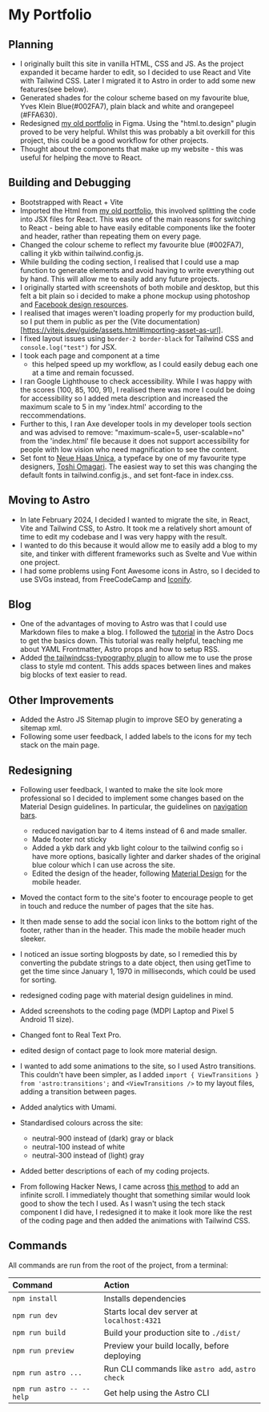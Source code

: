# My Portfolio

## Planning

- I originally built this site in vanilla HTML, CSS and JS. As the project expanded it became harder to edit, so I decided to use React and Vite with Tailwind CSS. Later I migrated it to Astro in order to add some new features(see below).
- Generated shades for the colour scheme based on my favourite blue, Yves Klein Blue(#002FA7), plain black and white and orangepeel (#FFA630).
- Redesigned [my old portfolio](https://github.com/jones58/portfolio) in Figma. Using the "html.to.design" plugin proved to be very helpful. Whilst this was probably a bit overkill for this project, this could be a good workflow for other projects.
- Thought about the components that make up my website - this was useful for helping the move to React.

## Building and Debugging

- Bootstrapped with React + Vite
- Imported the Html from [my old portfolio](https://github.com/jones58/portfolio), this involved splitting the code into JSX files for React. This was one of the main reasons for switching to React - being able to have easily editable components like the footer and header, rather than repeating them on every page.
- Changed the colour scheme to reflect my favourite blue (#002FA7), calling it ykb within tailwind.config.js.
- While building the coding section, I realised that I could use a map function to generate elements and avoid having to write everything out by hand. This will allow me to easily add any future projects.
- I originally started with screenshots of both mobile and desktop, but this felt a bit plain so i decided to make a phone mockup using photoshop and [Facebook design resources](https://design.facebook.com/toolsandresources/devices/).
- I realised that images weren't loading properly for my production build, so I put them in public as per the (Vite documentation)[https://vitejs.dev/guide/assets.html#importing-asset-as-url].
- I fixed layout issues using `border-2 border-black` for Tailwind CSS and `console.log("test")` for JSX.
- I took each page and component at a time
  - this helped speed up my workflow, as I could easily debug each one at a time and remain focussed.
- I ran Google Lighthouse to check accessibility. While I was happy with the scores (100, 85, 100, 91), I realised there was more I could be doing for accessibility so I added meta description and increased the maximum scale to 5 in my 'index.html' according to the reccommendations.
- Further to this, I ran Axe developer tools in my developer tools section and was advised to remove: "maximum-scale=5, user-scalable=no" from the 'index.html' file because it does not support accessibility for people with low vision who need magnification to see the content.
- Set font to [Neue Haas Unica](https://fontsinuse.com/typefaces/38883/neue-haas-unica), a typeface by one of my favourite type designers, [Toshi Omagari](http://tosche.net/). The easiest way to set this was changing the default fonts in tailwind.config.js., and set font-face in index.css.

## Moving to Astro

- In late February 2024, I decided I wanted to migrate the site, in React, Vite and Tailwind CSS, to Astro. It took me a relatively short amount of time to edit my codebase and I was very happy with the result.
- I wanted to do this because it would allow me to easily add a blog to my site, and tinker with different frameworks such as Svelte and Vue within one project.
- I had some problems using Font Awesome icons in Astro, so I decided to use SVGs instead, from FreeCodeCamp and [Iconify](https://iconify.design/).

## Blog

- One of the advantages of moving to Astro was that I could use Markdown files to make a blog. I followed the [tutorial](https://docs.astro.build/en/tutorial/0-introduction/) in the Astro Docs to get the basics down. This tutorial was really helpful, teaching me about YAML Frontmatter, Astro props and how to setup RSS.
- Added [the tailwindcss-typography plugin](https://github.com/tailwindlabs/tailwindcss-typography) to allow me to use the prose class to style md content. This adds spaces between lines and makes big blocks of text easier to read.

## Other Improvements

- Added the Astro JS Sitemap plugin to improve SEO by generating a sitemap xml.
- Following some user feedback, I added labels to the icons for my tech stack on the main page.

## Redesigning

- Following user feedback, I wanted to make the site look more professional so I decided to implement some changes based on the Material Design guidelines. In particular, the guidelines on [navigation bars](https://m3.material.io/components/navigation-bar/guidelines).
  - reduced navigation bar to 4 items instead of 6 and made smaller.
  - Made footer not sticky
  - Added a ykb dark and ykb light colour to the tailwind config so i have more options, basically lighter and darker shades of the original blue colour which I can use across the site.
  - Edited the design of the header, following [Material Design](https://m3.material.io/components/top-app-bar/overview) for the mobile header.
- Moved the contact form to the site's footer to encourage people to get in touch and reduce the number of pages that the site has.
- It then made sense to add the social icon links to the bottom right of the footer, rather than in the header. This made the mobile header much sleeker.
- I noticed an issue sorting blogposts by date, so I remedied this by converting the pubdate strings to a date object, then using getTime to get the time since January 1, 1970 in milliseconds, which could be used for sorting.
- redesigned coding page with material design guidelines in mind.
- Added screenshots to the coding page (MDPI Laptop and Pixel 5 Android 11 size).
- Changed font to Real Text Pro.
- edited design of contact page to look more material design.
- I wanted to add some animations to the site, so I used Astro transitions. This couldn't have been simpler, as I added `import { ViewTransitions } from 'astro:transitions';` and `<ViewTransitions />` to my layout files, adding a transition between pages.
- Added analytics with Umami.
- Standardised colours across the site:

  - neutral-900 instead of (dark) gray or black
  - neutral-100 instead of white
  - neutral-300 instead of (light) gray

- Added better descriptions of each of my coding projects.
- From following Hacker News, I came across [this method](https://blog.logto.io/css-only-infinite-scroll) to add an infinite scroll. I immediately thought that something similar would look good to show the tech I used. As I wasn't using the tech stack component I did have, I redesigned it to make it look more like the rest of the coding page and then added the animations with Tailwind CSS.

## Commands

All commands are run from the root of the project, from a terminal:

| Command                   | Action                                           |
| :------------------------ | :----------------------------------------------- |
| `npm install`             | Installs dependencies                            |
| `npm run dev`             | Starts local dev server at `localhost:4321`      |
| `npm run build`           | Build your production site to `./dist/`          |
| `npm run preview`         | Preview your build locally, before deploying     |
| `npm run astro ...`       | Run CLI commands like `astro add`, `astro check` |
| `npm run astro -- --help` | Get help using the Astro CLI                     |
